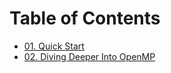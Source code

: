 # Table of Contents

- [01. Quick Start](QuickStart.md)
- [02. Diving Deeper Into OpenMP](ProgrammingModel-API.md)
